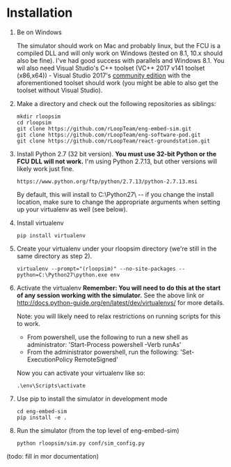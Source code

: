 # Installation

1. Be on Windows

    The simulator should work on Mac and probably linux, but the FCU is a compiled DLL and will only work on Windows (tested on 8.1, 10.x should also be fine). I've had good success with parallels and Windows 8.1. You wil also need Visual Studio's C++ toolset (VC++ 2017 v141 toolset (x86,x64)) - Visual Studio 2017's [community edition](https://www.visualstudio.com/vs/) with the aforementioned toolset should work (you might be able to also get the toolset without Visual Studio).

2. Make a directory and check out the following repositories as siblings: 
    
    ```
    mkdir rloopsim
    cd rloopsim
    git clone https://github.com/rLoopTeam/eng-embed-sim.git
    git clone https://github.com/rLoopTeam/eng-software-pod.git
    git clone https://github.com/rLoopTeam/react-groundstation.git
    ```

3. Install Python 2.7 (32 bit version). __You must use 32-bit Python or the FCU DLL will not work.__ I'm using Python 2.7.13, but other versions will likely work just fine. 

    ```
    https://www.python.org/ftp/python/2.7.13/python-2.7.13.msi
    ```

    By default, this will install to C:\Python27\ -- if you change the install location, make sure to change 
    the appropriate arguments when setting up your virtualenv as well (see below).

4. Install virtualenv
    
    ```
    pip install virtualenv
    ```

5. Create your virtualenv under your rloopsim directory (we're still in the same directory as step 2). 
    
    ```
    virtualenv --prompt="(rloopsim)" --no-site-packages --python=C:\Python27\python.exe env
    ```

6. Activate the virtualenv
__Remember: You will need to do this at the start of any session working with the simulator.__ See the above link or http://docs.python-guide.org/en/latest/dev/virtualenvs/ for more details.

    Note: you will likely need to relax restrictions on running scripts for this to work. 
    - From powershell, use the following to run a new shell as administrator: 'Start-Process powershell -Verb runAs'
    - From the administrator powershell, run the following: 'Set-ExecutionPolicy RemoteSigned'

    Now you can activate your virtualenv like so: 

    ```
    .\env\Scripts\activate
    ```

7. Use pip to install the simulator in development mode

    ```
    cd eng-embed-sim
    pip install -e .
    ```

8. Run the simulator (from the top level of eng-embed-sim)

    ```
    python rloopsim/sim.py conf/sim_config.py
    ```

(todo: fill in mor documentation)
